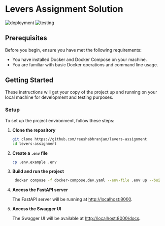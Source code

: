 # Levers Assignment Solution

![deployment](https://github.com/reeshabhranjan/levers-assignment/actions/workflows/main.yml/badge.svg)
![testing](https://github.com/reeshabhranjan/levers-assignment/actions/workflows/tests.yml/badge.svg)

## Prerequisites

Before you begin, ensure you have met the following requirements:

- You have installed Docker and Docker Compose on your machine.
- You are familiar with basic Docker operations and command line usage.

## Getting Started

These instructions will get your copy of the project up and running on your local machine for development and testing
purposes.

### Setup

To set up the project environment, follow these steps:

1. **Clone the repository**

   ```bash
   git clone https://github.com/reeshabhranjan/levers-assignment
   cd levers-assignment
   ```

2. **Create a `.env` file**
    ```bash
    cp .env.example .env
   
    ```
3. **Build and run the project**
   ```bash
    docker compose -f docker-compose.dev.yaml --env-file .env up --build -d
    ```

4. **Access the FastAPI server**

   The FastAPI server will be running at [http://localhost:8000](http://localhost:8000).

5. **Access the Swagger UI**

   The Swagger UI will be available at [http://localhost:8000/docs](http://localhost:8000/docs).


